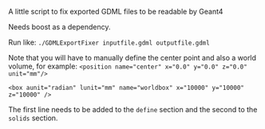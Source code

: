 A little script to fix exported GDML files to be readable by Geant4

Needs boost as a dependency.

Run like: `./GDMLExportFixer inputfile.gdml outputfile.gdml`

Note that you will have to manually define the center point and also a world volume, for example:
`<position name="center" x="0.0" y="0.0" z="0.0" unit="mm"/>`

`<box aunit="radian" lunit="mm" name="worldbox" x="10000" y="10000" z="10000" />`

The first line needs to be added to the `define` section and the second to the `solids` section.
